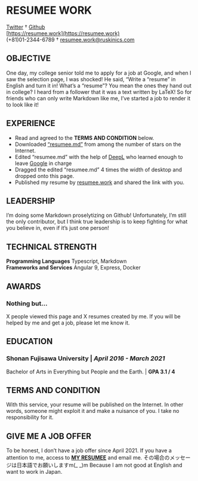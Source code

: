 <!-- 見出しに氏名を書いてください -->
# RESUMEE WORK
<!-- 次の見出しまでに書いたことがセンタリングして表示されます -->
<!-- 電話番号やメールアドレスなどの連絡先を書きましょう -->
[Twitter](https://twitter.com/nontan_univ) † [Github](https://github.com/nontan18)  
[https://resumee.work](https://resumee.work)  
(+81)01-2344-6789 † resumee.work@ruskinics.com  

## OBJECTIVE
One day, my college senior told me to apply for a job at Google, and when I saw the selection page, I was shocked! He said, “Write a “resume” in English and turn it in! What’s a “resume”? You mean the ones they hand out in college? I heard from a follower that it was a text written by LaTeX! So for friends who can only write Markdown like me, I’ve started a job to render it to look like it!

## EXPERIENCE
- Read and agreed to the **TERMS AND CONDITION** below.
- Downloaded [“resumee.md”](https://resumee.work/assets/documents/resumee.md) from among the number of stars on the Internet.
- Edited “resumee.md” with the help of [DeepL](https://www.deepl.com/en/translator) who learned enough to leave [Google](https://google.com) in charge
- Dragged the edited “resumee.md” 4 times the width of desktop and dropped onto this page.
- Published my resume by [resumee.work](https://resumee.work) and shared the link with you.

## LEADERSHIP
I’m doing some Markdown proselytizing on Github! Unfortunately, I’m still the only contributor, but I think true leadership is to keep fighting for what you believe in, even if it’s just one person!

## TECHNICAL STRENGTH
**Programming Languages**   Typescript, Markdown  
**Frameworks and Services** Angular 9, Express, Docker

## AWARDS
### **Nothing but…**
X people viewed this page and X resumes created by me.  If you will be helped by me and get a job, please let me know it.

## EDUCATION
### **Shonan Fujisawa University** | *April 2016 - March 2021*
Bachelor of Arts in Everything but People and the Earth. | **GPA 3.1 / 4**

## TERMS AND CONDITION
With this service, your resume will be published on the Internet. In other words, someone might exploit it and make a nuisance of you. I take no responsibility for it.

## GIVE ME A JOB OFFER
To be honest, I don’t have a job offer since April 2021. If you have a attention to me, access to [**MY RESUMEE**](https://bit.ly/2Vtdirp) and email me. その場合のメッセージは日本語でお願いしますm(_ _)m Because I am not good at English and want to work in Japan.
